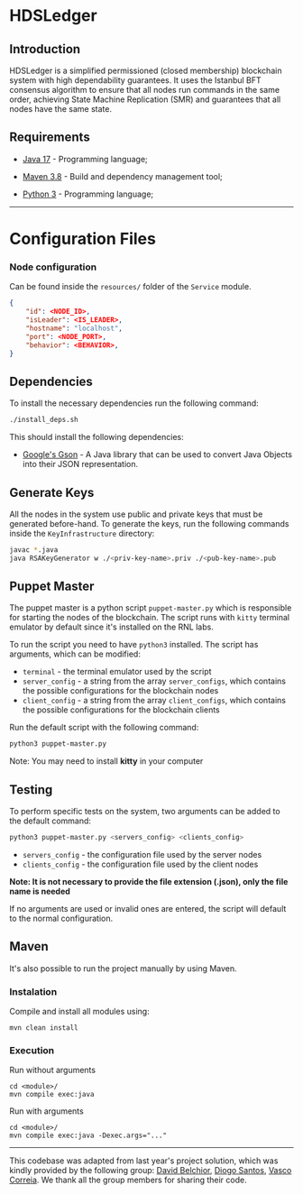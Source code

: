 # HDSLedger

## Introduction

HDSLedger is a simplified permissioned (closed membership) blockchain system with high dependability
guarantees. It uses the Istanbul BFT consensus algorithm to ensure that all nodes run commands
in the same order, achieving State Machine Replication (SMR) and guarantees that all nodes
have the same state.

## Requirements

- [Java 17](https://www.oracle.com/java/technologies/javase-jdk17-downloads.html) - Programming language;

- [Maven 3.8](https://maven.apache.org/) - Build and dependency management tool;

- [Python 3](https://www.python.org/downloads/) - Programming language;

---

# Configuration Files

### Node configuration

Can be found inside the `resources/` folder of the `Service` module.

```json
{
    "id": <NODE_ID>,
    "isLeader": <IS_LEADER>,
    "hostname": "localhost",
    "port": <NODE_PORT>,
    "behavior": <BEHAVIOR>,
}
```

## Dependencies

To install the necessary dependencies run the following command:

```bash
./install_deps.sh
```

This should install the following dependencies:

- [Google's Gson](https://github.com/google/gson) - A Java library that can be used to convert Java Objects into their JSON representation.

## Generate Keys

All the nodes in the system use public and private keys that must be generated before-hand.
To generate the keys, run the following commands inside the `KeyInfrastructure` directory:

```bash
javac *.java
java RSAKeyGenerator w ./<priv-key-name>.priv ./<pub-key-name>.pub
```

## Puppet Master

The puppet master is a python script `puppet-master.py` which is responsible for starting the nodes
of the blockchain.
The script runs with `kitty` terminal emulator by default since it's installed on the RNL labs.

To run the script you need to have `python3` installed.
The script has arguments, which can be modified:

- `terminal` - the terminal emulator used by the script
- `server_config` - a string from the array `server_configs`, which contains the possible configurations for the blockchain nodes
- `client_config` - a string from the array `client_configs`, which contains the possible configurations for the blockchain clients

Run the default script with the following command:

```bash
python3 puppet-master.py
```
Note: You may need to install **kitty** in your computer

## Testing

To perform specific tests on the system, two arguments can be added to the default command:

```bash
python3 puppet-master.py <servers_config> <clients_config>
```

- `servers_config` - the configuration file used by the server nodes
- `clients_config` - the configuration file used by the client nodes

**Note: It is not necessary to provide the file extension (.json), only the file name is needed**

If no arguments are used or invalid ones are entered, the script will default to the normal configuration.

## Maven

It's also possible to run the project manually by using Maven.

### Instalation

Compile and install all modules using:

```
mvn clean install
```

### Execution

Run without arguments

```
cd <module>/
mvn compile exec:java
```

Run with arguments

```
cd <module>/
mvn compile exec:java -Dexec.args="..."
```
---
This codebase was adapted from last year's project solution, which was kindly provided by the following group: [David Belchior](https://github.com/DavidAkaFunky), [Diogo Santos](https://github.com/DiogoSantoss), [Vasco Correia](https://github.com/Vaascoo). We thank all the group members for sharing their code.

